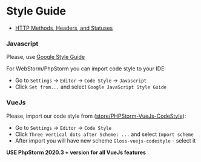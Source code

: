 # Style Guide

- [HTTP Methods, Headers, and Statuses](./REST.md)

### Javascript
Please, use [Google Style Guide](https://google.github.io/styleguide/jsguide.html)
  
For WebStorm/PhpStorm you can import code style to your IDE: 
- Go to `Settings` -> `Editor` -> `Code Style` -> `Javascript`
- Click `Set from...` and select `Google JavaScript Style Guide`

### VueJs
Please, import our code style from ([store/PHPStorm-VueJs-CodeStyle](./store/PHPStorm-VueJs-CodeStyle)):
- Go to `Settings` -> `Editor` -> `Code Style`
- Click `Three vertical dots after Scheme: ...` and select `Import scheme`
- After import you will have new scheme `Gloss-vuejs-codestyle` - select it

__USE PhpStorm 2020.3 + version for all VueJs features__
